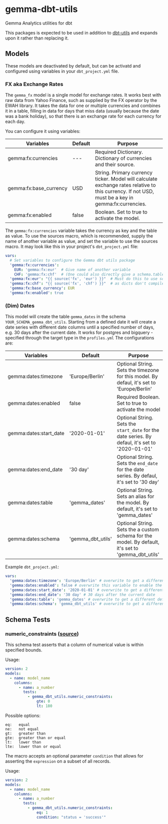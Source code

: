 # gemma-dbt-utils
Gemma Analytics utilities for dbt

This packages is expected to be used in addition to [dbt-utils](https://github.com/fishtown-analytics/dbt-utils) and expands upon it rather than replacing it.

## Models

These models are deactivated by default, but can be activatd and configured using variables in your `dbt_project.yml` file.

### FX aka Exchange Rates

The `gemma_fx` model is a single model for exchange rates. It works best with raw data from Yahoo Finance, such as supplied by the FX operator by the EWAH library. It takes the data for one or multiple currencies and combines it in a table, filling in data for days that miss data (usually because the date was a bank holiday), so that there is an exchange rate for each currency for each day.

You can configure it using variables:

| Variables | Default | Purpose |
| --- | --- | -- |
| gemma:fx:currencies | --- | Required Dictionary. Dictionary of currencies and their source. |
| gemma:fx:base_currency | USD | String. Primary currency ticker. Model will calculate exchange rates relative to this currency. If not USD, must be a key in gemma:fx:currencies. |
| gemma:fx:enabled | false | Boolean. Set to true to activate the model. |

The `gemma:fx:currencies` variable takes the currency as key and the table as value. To use the sources macro, which is recommended, supply the name of another variable as value, and set the variable to use the sources macro. It may look like this in your project's `dbt_project.yml` file:

```yaml
vars:
  # Set variables to configure the Gemma dbt utils package
  'gemma:fx:currencies':
    EUR: 'gemma:fx:eur'  # Give name of another variable
    CHF: 'gemma:fx:chf'  # (One could also directly give a schema.table string instead)
  'gemma:fx:eur': "{{ source('fx', 'eur') }}"  # Must do this to use source macro, though
  'gemma:fx:chf': "{{ source('fx', 'chf') }}"  # as dicts don't compile macros in values!
  'gemma:fx:base_currency': EUR
  'gemma:fx:enabled': true
```
### (Dim) Dates

This model will create the table `gemma_dates` in the schema `YOUR_SCHEMA_gemma_dbt_utils`. Starting from a defined date it will create a date series with different date columns until a specified number of days, e.g. 30 days after the current date. It works for postgres and bigquery - specified through the target type in the `profiles.yml`
The configurations are:

| Variables | Default | Purpose |
| --- | --- | --- |
| gemma:dates:timezone | 'Europe/Berlin' | Optional String. Sets the timezone for this model. By defaul, it's set to 'Europe/Berlin' |
| gemma:dates:enabled | false | Required Boolean. Set to true to activate the model|
| gemma:dates:start_date | '2020-01-01' | Optional String. Sets the `start_date` for the date series. By defaul, it's set to '2020-01-01'  |
| gemma:dates:end_date | '30 day' | Optional String. Sets the `end_date` for the date series. By defaul, it's set to '30 day' |
| gemma:dates:table | 'gemma_dates' | Optional String. Sets an alias for the model. By default, it's set to 'gemma_dates' |
| gemma:dates:schema | 'gemma_dbt_utils' | Optional String. Sets the a custom schema for the model. By default, it's set to 'gemma_dbt_utils' |

Example `dbt_project.yml`:
```yaml
vars:
  'gemma:dates:timezone': 'Europe/Berlin' # overwrite to get a different default value
  'gemma:dates:enabled': false # overwrite this variable to enable the date model
  'gemma:dates:start_date': '2020-01-01' # overwrite to get a different default value
  'gemma:dates:end_date': '30 day' # 30 days after the current date
  'gemma:dates:table': 'gemma_dates' # overwrite to get a different default value
  'gemma:dates:schema': 'gemma_dbt_utils' # overwrite to get a different default value
```

## Schema Tests

### numeric_constraints ([source](macros/schema_tests/numeric_constraints.sql))
This schema test asserts that a column of numerical value is within specified bounds.

Usage:
```yaml
version: 2
models:
  - name: model_name
    columns:
      - name: a_number
        tests:
          - gemma_dbt_utils.numeric_constraints:
              gte: 0
              lt: 180
```

Possible options:
```
eq:   equal
ne:   not equal
gt:   greater than
gte:  greater than or equal
lt:   lower than
lte:  lower than or equal
```

The macro accepts an optional parameter `condition` that allows for asserting
the `expression` on a subset of all records.

Usage:
```yaml
version: 2
models:
  - name: model_name
    columns:
      - name: a_number
        tests:
          - gemma_dbt_utils.numeric_constraints:
              eq: 1
              condition: "status = 'success'"
```
